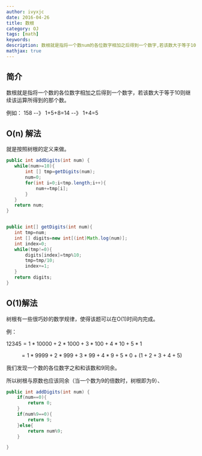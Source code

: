 ```yaml
---
author: ivyxjc
date: 2016-04-26
title: 数根
category: OJ
tags: [math]
keywords:
description: 数根就是指将一个数num的各位数字相加之后得到一个数字,若该数大于等于10则继续该运算直到得到一个小于10的数, 这个数被称为num的树根.
mathjax: true
---
```


## 简介

数根就是指将一个数的各位数字相加之后得到一个数字，若该数大于等于10则继续该运算所得到的那个数。

例如：
158 --》 1+5+8=14 --》 1+4=5


## O(n) 解法

就是按照树根的定义来做。

```java
public int addDigits(int num) {
   while(num>=10){
       int [] tmp=getDigits(num);
       num=0;
       for(int i=0;i<tmp.length;i++){
           num+=tmp[i];
       }
   }
   return num;
}


public int[] getDigits(int num){
   int tmp=num;
   int [] digits=new int[(int)Math.log(num)];
   int index=0;
   while(tmp!=0){
       digits[index]=tmp%10;
       tmp=tmp/10;
       index+=1;
   }
   return digits;
}
```

## O(1)解法

树根有一些很巧妙的数学规律，使得该题可以在O(1)时间内完成。

例：

$12345=1*10000+2*1000+3*100+4*10+5*1$

$$=1*9999+2*999+3*99+4*9+5*0+(1+2+3+4+5)$$

我们发现一个数的各位数字之和和该数和9同余。

所以树根与原数也应该同余（当一个数为9的倍数时，树根即为9）、

```java
public int addDigits(int num) {
    if(num==0){
        return 0;
    }
    if(num%9==0){
        return 9;
    }else{
        return num%9;
    }

}
```

